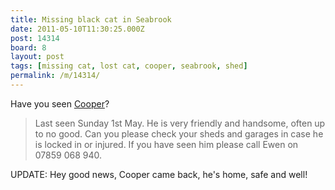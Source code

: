 ```yaml
---
title: Missing black cat in Seabrook
date: 2011-05-10T11:30:25.000Z
post: 14314
board: 8
layout: post
tags: [missing cat, lost cat, cooper, seabrook, shed]
permalink: /m/14314/
---
```

Have you seen <a href="http://twitpic.com/4vfjmk">Cooper</a>?

<blockquote>Last seen Sunday 1st May. He is very friendly and handsome, often up to no good. Can you please check your sheds and garages in case he is locked in or injured. If you have seen him please call Ewen on 07859 068 940.</blockquote>

UPDATE: Hey good news, Cooper came back, he's home, safe and well!
